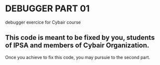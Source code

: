 # DEBUGGER PART 01
debugger exercice for Cybair course


## This code is meant to be fixed by you, students of IPSA and members of Cybair Organization. 
Once you achieve to fix this code, you may pursuie to the second part.

